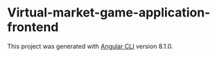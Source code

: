 # Virtual-market-game-application-frontend

This project was generated with [Angular CLI](https://github.com/angular/angular-cli) version 8.1.0.
